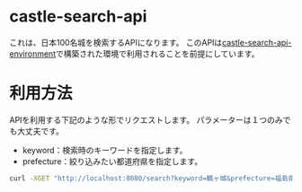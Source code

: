 # castle-search-api

これは、日本100名城を検索するAPIになります。
このAPIは[castle-search-api-environment](https://github.com/takenoko-gohan/castle-search-api-environment)で構築された環境で利用されることを前提にしています。

# 利用方法

APIを利用する下記のような形でリクエストします。
パラメーターは１つのみでも大丈夫です。

- keyword：検索時のキーワードを指定します。
- prefecture：絞り込みたい都道府県を指定します。

```sh
curl -XGET "http://localhost:8080/search?keyword=鶴ヶ城&prefecture=福島県"
```
